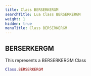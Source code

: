 ```yaml
---
title: Class BERSERKERGM
searchTitle: Lua Class BERSERKERGM
weight: 1
hidden: true
menuTitle: Class BERSERKERGM
---
```

## BERSERKERGM

This represents a BERSERKERGM Class
```lua
Class.BERSERKERGM
```